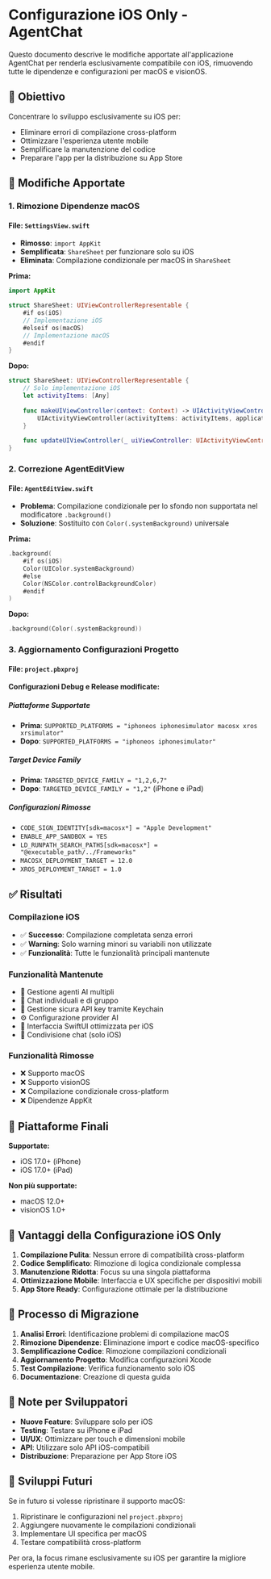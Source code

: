 # Configurazione iOS Only - AgentChat

Questo documento descrive le modifiche apportate all'applicazione AgentChat per renderla esclusivamente compatibile con iOS, rimuovendo tutte le dipendenze e configurazioni per macOS e visionOS.

## 🎯 Obiettivo

Concentrare lo sviluppo esclusivamente su iOS per:
- Eliminare errori di compilazione cross-platform
- Ottimizzare l'esperienza utente mobile
- Semplificare la manutenzione del codice
- Preparare l'app per la distribuzione su App Store

## 🔧 Modifiche Apportate

### 1. Rimozione Dipendenze macOS

#### File: `SettingsView.swift`
- **Rimosso**: `import AppKit`
- **Semplificata**: `ShareSheet` per funzionare solo su iOS
- **Eliminata**: Compilazione condizionale per macOS in `ShareSheet`

**Prima:**
```swift
import AppKit

struct ShareSheet: UIViewControllerRepresentable {
    #if os(iOS)
    // Implementazione iOS
    #elseif os(macOS)
    // Implementazione macOS
    #endif
}
```

**Dopo:**
```swift
struct ShareSheet: UIViewControllerRepresentable {
    // Solo implementazione iOS
    let activityItems: [Any]
    
    func makeUIViewController(context: Context) -> UIActivityViewController {
        UIActivityViewController(activityItems: activityItems, applicationActivities: nil)
    }
    
    func updateUIViewController(_ uiViewController: UIActivityViewController, context: Context) {}
}
```

### 2. Correzione AgentEditView

#### File: `AgentEditView.swift`
- **Problema**: Compilazione condizionale per lo sfondo non supportata nel modificatore `.background()`
- **Soluzione**: Sostituito con `Color(.systemBackground)` universale

**Prima:**
```swift
.background(
    #if os(iOS)
    Color(UIColor.systemBackground)
    #else
    Color(NSColor.controlBackgroundColor)
    #endif
)
```

**Dopo:**
```swift
.background(Color(.systemBackground))
```

### 3. Aggiornamento Configurazioni Progetto

#### File: `project.pbxproj`

**Configurazioni Debug e Release modificate:**

##### Piattaforme Supportate
- **Prima**: `SUPPORTED_PLATFORMS = "iphoneos iphonesimulator macosx xros xrsimulator"`
- **Dopo**: `SUPPORTED_PLATFORMS = "iphoneos iphonesimulator"`

##### Target Device Family
- **Prima**: `TARGETED_DEVICE_FAMILY = "1,2,6,7"`
- **Dopo**: `TARGETED_DEVICE_FAMILY = "1,2"` (iPhone e iPad)

##### Configurazioni Rimosse
- `CODE_SIGN_IDENTITY[sdk=macosx*] = "Apple Development"`
- `ENABLE_APP_SANDBOX = YES`
- `LD_RUNPATH_SEARCH_PATHS[sdk=macosx*] = "@executable_path/../Frameworks"`
- `MACOSX_DEPLOYMENT_TARGET = 12.0`
- `XROS_DEPLOYMENT_TARGET = 1.0`

## ✅ Risultati

### Compilazione iOS
- ✅ **Successo**: Compilazione completata senza errori
- ✅ **Warning**: Solo warning minori su variabili non utilizzate
- ✅ **Funzionalità**: Tutte le funzionalità principali mantenute

### Funzionalità Mantenute
- 🤖 Gestione agenti AI multipli
- 💬 Chat individuali e di gruppo
- 🔐 Gestione sicura API key tramite Keychain
- ⚙️ Configurazione provider AI
- 📱 Interfaccia SwiftUI ottimizzata per iOS
- 🔄 Condivisione chat (solo iOS)

### Funzionalità Rimosse
- ❌ Supporto macOS
- ❌ Supporto visionOS
- ❌ Compilazione condizionale cross-platform
- ❌ Dipendenze AppKit

## 📱 Piattaforme Finali

**Supportate:**
- iOS 17.0+ (iPhone)
- iOS 17.0+ (iPad)

**Non più supportate:**
- macOS 12.0+
- visionOS 1.0+

## 🚀 Vantaggi della Configurazione iOS Only

1. **Compilazione Pulita**: Nessun errore di compatibilità cross-platform
2. **Codice Semplificato**: Rimozione di logica condizionale complessa
3. **Manutenzione Ridotta**: Focus su una singola piattaforma
4. **Ottimizzazione Mobile**: Interfaccia e UX specifiche per dispositivi mobili
5. **App Store Ready**: Configurazione ottimale per la distribuzione

## 🔄 Processo di Migrazione

1. **Analisi Errori**: Identificazione problemi di compilazione macOS
2. **Rimozione Dipendenze**: Eliminazione import e codice macOS-specifico
3. **Semplificazione Codice**: Rimozione compilazioni condizionali
4. **Aggiornamento Progetto**: Modifica configurazioni Xcode
5. **Test Compilazione**: Verifica funzionamento solo iOS
6. **Documentazione**: Creazione di questa guida

## 📝 Note per Sviluppatori

- **Nuove Feature**: Sviluppare solo per iOS
- **Testing**: Testare su iPhone e iPad
- **UI/UX**: Ottimizzare per touch e dimensioni mobile
- **API**: Utilizzare solo API iOS-compatibili
- **Distribuzione**: Preparazione per App Store iOS

## 🔮 Sviluppi Futuri

Se in futuro si volesse ripristinare il supporto macOS:
1. Ripristinare le configurazioni nel `project.pbxproj`
2. Aggiungere nuovamente le compilazioni condizionali
3. Implementare UI specifica per macOS
4. Testare compatibilità cross-platform

Per ora, la focus rimane esclusivamente su iOS per garantire la migliore esperienza utente mobile.
